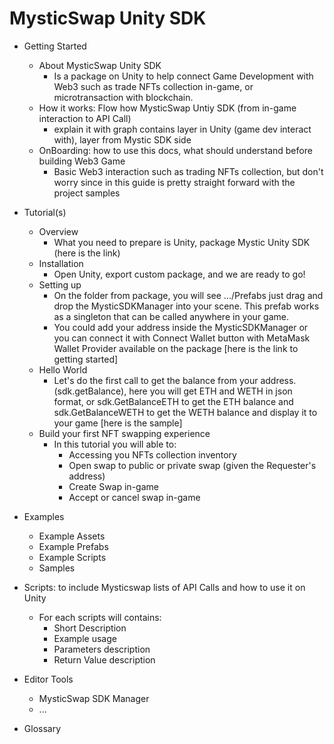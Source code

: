# MysticSwap Unity SDK

* Getting Started
    - About MysticSwap Unity SDK
        - Is a package on Unity to help connect Game Development with Web3 such as trade NFTs collection in-game, or microtransaction with blockchain.
    - How it works: Flow how MysticSwap Untiy SDK (from in-game interaction to API Call)
        - explain it with graph contains layer in Unity (game dev interact with), layer from Mystic SDK side
    - OnBoarding: how to use this docs, what should understand before building Web3 Game
        - Basic Web3 interaction such as trading NFTs collection, but don't worry since in this guide is pretty straight forward with the project samples

* Tutorial(s)
    - Overview
        - What you need to prepare is Unity, package Mystic Unity SDK (here is the link)
    - Installation
        - Open Unity, export custom package, and we are ready to go!
    - Setting up
        - On the folder from package, you will see .../Prefabs just drag and drop the MysticSDKManager into your scene. This prefab works as a singleton that can be called anywhere in your game.
        - You could add your address inside the MysticSDKManager or you can connect it with Connect Wallet button with MetaMask Wallet Provider available on the package [here is the link to getting started]
    - Hello World
        - Let's do the first call to get the balance from your address. (sdk.getBalance), here you will get ETH and WETH in json format, or sdk.GetBalanceETH to get the ETH balance and sdk.GetBalanceWETH to get the WETH balance and display it to your game [here is the sample]
    - Build your first NFT swapping experience
        - In this tutorial you will able to:
            - Accessing you NFTs collection inventory
            - Open swap to public or private swap (given the Requester's address)
            - Create Swap in-game
            - Accept or cancel swap in-game

* Examples
    - Example Assets
    - Example Prefabs
    - Example Scripts
    - Samples

* Scripts: to include Mysticswap lists of API Calls and how to use it on Unity
    - For each scripts will contains:
        - Short Description
        - Example usage
        - Parameters description
        - Return Value description

* Editor Tools
    - MysticSwap SDK Manager
    - ...

* Glossary